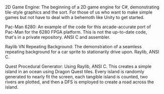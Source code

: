 2D Game Engine: The beginning of a 2D game engine for C#, demonstrating tile-style graphics and the sort. For those of us who want to make simple games but not have to deal with a behemoth like Unity to get started. 

Pac-Man 6280:  An example of the code for this arcade-accurate port of Pac-Man for the 6280 FPGA platform. This is not the up-to-date code, that's in a private repository. ANSI C and assembler. 

Raylib VN Repeating Background:  The demonstration of a seamless repeating background for a car sprite to stationarily drive upon. Raylib, ANSI C. 

Quest Procedural Generator: Using Raylib, ANSI C. This creates a simple island in an ocean using Dragon Quest tiles. Every island is randomly generated to nearly fit the screen, each tangible island is counted, two rivers are plotted, and then a DFS is employed to create a road across the island. 
